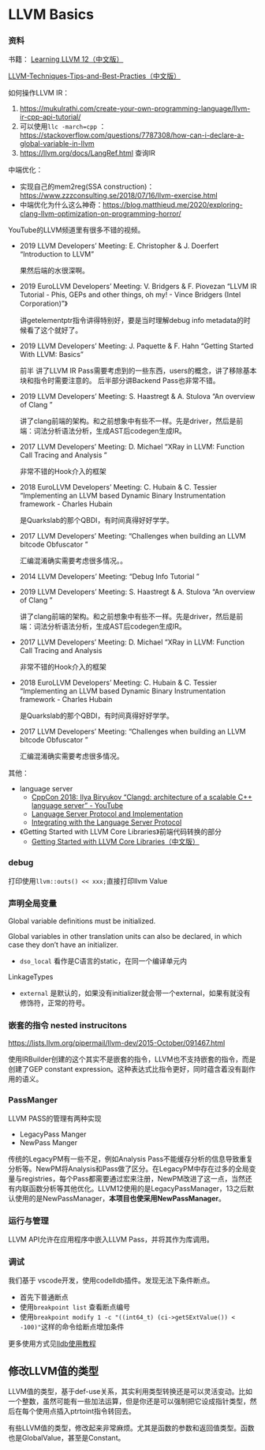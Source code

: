 # LLVM Basics

### 资料

书籍：
[Learning LLVM 12（中文版）](https://github.com/xiaoweiChen/Learn-LLVM-12)

[LLVM-Techniques-Tips-and-Best-Practies（中文版）](https://github.com/xiaoweiChen/LLVM-Techniques-Tips-and-Best-Practies)

如何操作LLVM IR：
1. https://mukulrathi.com/create-your-own-programming-language/llvm-ir-cpp-api-tutorial/
1. 可以使用`llc -march=cpp` ： https://stackoverflow.com/questions/7787308/how-can-i-declare-a-global-variable-in-llvm 
1. https://llvm.org/docs/LangRef.html 查询IR

中端优化：
- 实现自己的mem2reg(SSA construction)：https://www.zzzconsulting.se/2018/07/16/llvm-exercise.html
- 中端优化为什么这么神奇：https://blog.matthieud.me/2020/exploring-clang-llvm-optimization-on-programming-horror/

YouTube的LLVM频道里有很多不错的视频。
- 2019 LLVM Developers’ Meeting: E. Christopher & J. Doerfert “Introduction to LLVM” 
    
    果然后端的水很深啊。
- 2019 EuroLLVM Developers’ Meeting: V. Bridgers & F. Piovezan “LLVM IR Tutorial - Phis, GEPs and other things, oh my! - Vince Bridgers (Intel Corporation)”》
    
    讲getelementptr指令讲得特别好，要是当时理解debug info metadata的时候看了这个就好了。
- 2019 LLVM Developers’ Meeting: J. Paquette & F. Hahn “Getting Started With LLVM: Basics”
    
    前半 讲了LLVM IR Pass需要考虑到的一些东西，users的概念，讲了移除基本块和指令时需要注意的。 后半部分讲Backend Pass也非常不错。
- 2019 LLVM Developers’ Meeting: S. Haastregt & A. Stulova “An overview of Clang ”
    
    讲了clang前端的架构。和之前想象中有些不一样。先是driver，然后是前端：词法分析语法分析，生成AST后codegen生成IR。
- 2017 LLVM Developers’ Meeting: D. Michael “XRay in LLVM: Function Call Tracing and Analysis ” 
    
    非常不错的Hook介入的框架
- 2018 EuroLLVM Developers’ Meeting: C. Hubain & C. Tessier “Implementing an LLVM based Dynamic Binary Instrumentation framework  - Charles Hubain 
    
    是Quarkslab的那个QBDI，有时间真得好好学学。
- 2017 LLVM Developers’ Meeting: “Challenges when building an LLVM bitcode Obfuscator ” 
    
    汇编混淆确实需要考虑很多情况。。
- 2014 LLVM Developers’ Meeting: “Debug Info Tutorial ”
- 2019 LLVM Developers’ Meeting: S. Haastregt & A. Stulova “An overview of Clang ”
    
    讲了clang前端的架构。和之前想象中有些不一样。先是driver，然后是前端：词法分析语法分析，生成AST后codegen生成IR。
- 2017 LLVM Developers’ Meeting: D. Michael “XRay in LLVM: Function Call Tracing and Analysis
    
    非常不错的Hook介入的框架
- 2018 EuroLLVM Developers’ Meeting: C. Hubain & C. Tessier “Implementing an LLVM based Dynamic Binary Instrumentation framework  - Charles Hubain 
    
    是Quarkslab的那个QBDI，有时间真得好好学学。
- 2017 LLVM Developers’ Meeting: “Challenges when building an LLVM bitcode Obfuscator ” 
    
    汇编混淆确实需要考虑很多情况。

其他：
- language server
  - [CppCon 2018: Ilya Biryukov “Clangd: architecture of a scalable C++ language server” - YouTube](https://www.youtube.com/watch?v=5HIyAXj1YNQ)
  - [Language Server Protocol and Implementation](https://www.apress.com/br/book/9781484277911) 
  - [Integrating with the Language Server Protocol](https://www.oreilly.com/library/view/modern-vim/9781680506006/f_0057.xhtml) 
- 《Getting Started with LLVM Core Libraries》前端代码转换的部分
  - [Getting Started with LLVM Core Libraries（中文版）](https://getting-started-with-llvm-core-libraries-zh-cn.readthedocs.io/zh_CN/latest/)


### debug

打印使用`llvm::outs() << xxx;`直接打印llvm Value


### 声明全局变量

Global variable definitions must be initialized.

Global variables in other translation units can also be declared, in which case they don’t have an initializer.

- `dso_local` 看作是C语言的static，在同一个编译单元内

LinkageTypes
- `external` 是默认的，如果没有initializer就会带一个external，如果有就没有修饰符，正常的符号。

### 嵌套的指令 nested instrucitons

https://lists.llvm.org/pipermail/llvm-dev/2015-October/091467.html

使用IRBuilder创建的这个其实不是嵌套的指令，LLVM也不支持嵌套的指令，而是创建了GEP constant expression。这种表达式比指令更好，同时蕴含着没有副作用的语义。



### PassManger

LLVM PASS的管理有两种实现

- LegacyPass Manger
- NewPass Manger

传统的LegacyPM有一些不足，例如Analysis Pass不能缓存分析的信息导致重复分析等。NewPM将Analysis和Pass做了区分。在LegacyPM中存在过多的全局变量与registries，每个Pass都需要通过宏来注册，NewPM改进了这一点，当然还有内联函数分析等其他优化。LLVM12使用的是LegacyPassManager，13之后默认使用的是NewPassManager，**本项目也使采用NewPassManager**。

### 运行与管理

LLVM API允许在应用程序中嵌入LLVM Pass，并将其作为库调用。

### 调试

我们基于 vscode开发，使用codelldb插件。发现无法下条件断点。
- 首先下普通断点
- 使用`breakpoint list` 查看断点编号
- 使用`breakpoint modify 1 -c "((int64_t) (ci->getSExtValue()) < -100)"`这样的命令给断点增加条件

更多使用方式见[lldb使用教程](https://lldb.llvm.org/use/tutorial.html)

## 修改LLVM值的类型

LLVM值的类型，基于def-use关系，其实利用类型转换还是可以灵活变动。比如一个整数，虽然可能有一些加法运算，但是你还是可以强制把它设成指针类型，然后在每个使用点插入ptrtoint指令转回去。

有些LLVM值的类型，修改起来非常麻烦。尤其是函数的参数和返回值类型。函数也是GlobalValue，甚至是Constant。
